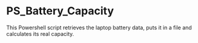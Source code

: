 # PS_Battery_Capacity
This Powershell script retrieves the laptop battery data, puts it in a file and calculates its real capacity.
